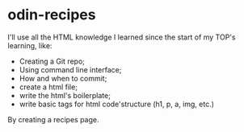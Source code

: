 # odin-recipes

I'll use all the HTML knowledge I learned since the start of my TOP's learning, like:

- Creating a Git repo;
- Using command line interface;
- How and when to commit;
- create a html file;
- write the html's boilerplate;
- write basic tags for html code'structure (h1, p, a, img, etc.)

By creating a recipes page.